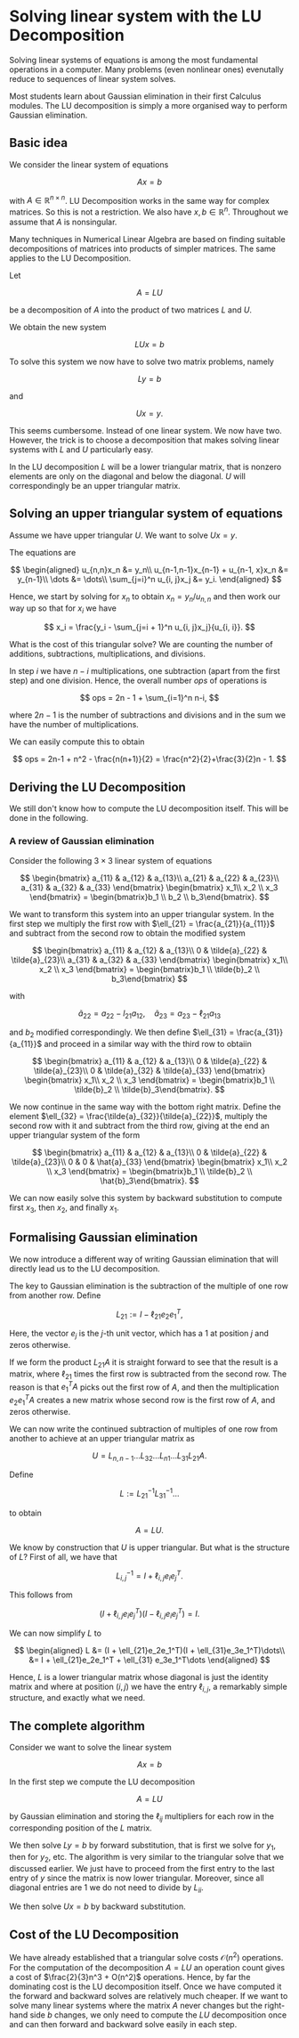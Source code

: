 # Solving linear system with the LU Decomposition

Solving linear systems of equations is among the most fundamental operations in a computer. Many problems (even nonlinear ones) evenutally reduce to sequences of linear system solves.

Most students learn about Gaussian elimination in their first Calculus modules. The LU decomposition is simply a more organised way to perform Gaussian elimination.

## Basic idea

We consider the linear system of equations

$$
Ax = b
$$

with $A\in\mathbb{R}^{n\times n}$. LU Decomposition works in the same way for complex matrices. So this is not a restriction. We also have $x, b\in\mathbb{R}^n$. Throughout we assume that $A$ is nonsingular.

Many techniques in Numerical Linear Algebra are based on finding suitable decompositions of matrices into products of simpler matrices. The same applies to the LU Decomposition.

Let

$$
A = LU
$$

be a decomposition of $A$ into the product of two matrices $L$ and $U$.

We obtain the new system

$$
LUx = b
$$

To solve this system we now have to solve two matrix problems,
namely

$$
Ly = b
$$

and 

$$
Ux = y.
$$

This seems cumbersome. Instead of one linear system. We now have two. However, the trick is to choose a decomposition that makes solving linear systems with $L$ and $U$ particularly easy.

In the LU decomposition $L$ will be a lower triangular matrix, that is nonzero elements are only on the diagonal and below the diagonal. $U$ will correspondingly be an upper triangular matrix.

## Solving an upper triangular system of equations

Assume we have upper triangular $U$. We want to solve $Ux = y$.

The equations are

$$
\begin{aligned}
u_{n,n}x_n &= y_n\\
u_{n-1,n-1}x_{n-1} + u_{n-1, x}x_n &= y_{n-1}\\
\dots &= \dots\\
\sum_{j=i}^n u_{i, j}x_j &= y_i.
\end{aligned}
$$

Hence, we start by solving for $x_n$ to obtain $x_n = y_n / u_{n, n}$ and then work our way up so that for $x_i$ we have

$$
x_i = \frac{y_i - \sum_{j=i + 1}^n u_{i, j}x_j}{u_{i, i}}.
$$

What is the cost of this triangular solve? We are counting the number of additions, subtractions, multiplications, and divisions.

In step $i$ we have $n-i$ multiplications, one subtraction (apart from the first step) and one division. Hence, the overall number $ops$ of operations is

$$
ops = 2n - 1 + \sum_{i=1}^n n-i,
$$

where $2n-1$ is the number of subtractions and divisions and in the sum we have the number of multiplications.

We can easily compute this to obtain

$$
ops = 2n-1 + n^2 - \frac{n(n+1)}{2} = \frac{n^2}{2}+\frac{3}{2}n - 1.
$$

## Deriving the LU Decomposition

We still don't know how to compute the LU decomposition itself. This will be done in the following.

### A review of Gaussian elimination

Consider the following $3\times 3$ linear system of equations

$$
\begin{bmatrix}
a_{11} & a_{12} & a_{13}\\
a_{21} & a_{22} & a_{23}\\
a_{31} & a_{32} & a_{33}
\end{bmatrix}
\begin{bmatrix}
x_1\\ x_2 \\ x_3
\end{bmatrix}
= \begin{bmatrix}b_1 \\ b_2 \\ b_3\end{bmatrix}.
$$

We want to transform this system into an upper triangular system.
In the first step we multiply the first row with $\ell_{21} = \frac{a_{21}}{a_{11}}$ and subtract from the second row to obtain the
modified system

$$
\begin{bmatrix}
a_{11} & a_{12} & a_{13}\\
0 & \tilde{a}_{22} & \tilde{a}_{23}\\
a_{31} & a_{32} & a_{33}
\end{bmatrix}
\begin{bmatrix}
x_1\\ x_2 \\ x_3
\end{bmatrix}
= \begin{bmatrix}b_1 \\ \tilde{b}_2 \\ b_3\end{bmatrix}
$$

with

$$
\tilde{a}_{22} = a_{22} - l_{21}a_{12}, \quad \tilde{a}_{23} = a_{23} - \ell_{21}a_{13}
$$

and $b_2$ modified correspondingly. We then define $\ell_{31} = \frac{a_{31}}{a_{11}}$ and proceed in a similar way with the third row to obtaiin

$$
\begin{bmatrix}
a_{11} & a_{12} & a_{13}\\
0 & \tilde{a}_{22} & \tilde{a}_{23}\\
0 & \tilde{a}_{32} & \tilde{a}_{33}
\end{bmatrix}
\begin{bmatrix}
x_1\\ x_2 \\ x_3
\end{bmatrix}
= \begin{bmatrix}b_1 \\ \tilde{b}_2 \\ \tilde{b}_3\end{bmatrix}.
$$

We now continue in the same way with the bottom right matrix. Define the element $\ell_{32} = \frac{\tilde{a}_{32}}{\tilde{a}_{22}}$, multiply the second row with it and subtract from the third row, giving at the end an upper triangular system of the form

$$
\begin{bmatrix}
a_{11} & a_{12} & a_{13}\\
0 & \tilde{a}_{22} & \tilde{a}_{23}\\
0 & 0 & \hat{a}_{33}
\end{bmatrix}
\begin{bmatrix}
x_1\\ x_2 \\ x_3
\end{bmatrix}
= \begin{bmatrix}b_1 \\ \tilde{b}_2 \\ \hat{b}_3\end{bmatrix}.
$$

We can now easily solve this system by backward substitution to compute first $x_3$, then $x_2$, and finally $x_1$.

## Formalising Gaussian elimination

We now introduce a different way of writing Gaussian elimination
that will directly lead us to the LU decomposition.

The key to Gaussian elimination is the subtraction of the multiple of one row from another row. Define

$$
L_{21} := I - \ell_{21}e_2e_1^T,
$$

Here, the vector $e_j$ is the $j$-th unit vector, which has a $1$ at position $j$ and zeros otherwise.

If we form the product $L_{21}A$ it is straight forward to see that the result is a matrix, where $\ell_{21}$ times the first row is subtracted from the second row. The reason is that $e_1^TA$ picks out the first row of $A$, and then the multiplication $e_2e_1^TA$ creates a new matrix whose second row is the first row of $A$, and zeros otherwise.

We can now write the continued subtraction of multiples of one row from another to achieve at an upper triangular matrix as

$$
U = L_{n, n-1}\dots L_{32}\dots L_{n1}\dots L_{31}L_{21}A.
$$

Define

$$
L := L_{21}^{-1}L_{31}^{-1}\dots
$$

to obtain

$$
A = LU.
$$

We know by construction that $U$ is upper triangular. But what
is the structure of $L$? First of all, we have that

$$
L_{i, j}^{-1} = I + \ell_{i, j}e_ie_j^T.
$$

This follows from 

$$
(I + \ell_{i, j}e_ie_j^T)(I - \ell_{i, j}e_ie_j^T) = I.
$$

We can now simplify $L$ to

$$
\begin{aligned}
L &= (I + \ell_{21}e_2e_1^T)(I + \ell_{31}e_3e_1^T)\dots\\
  &= I + \ell_{21}e_2e_1^T + \ell_{31} e_3e_1^T\dots
\end{aligned}
$$

Hence, $L$ is a lower triangular matrix whose diagonal is just
the identity matrix and where at position $(i, j)$ we have the
entry $\ell_{i, j}$, a remarkably simple structure, and exactly
what we need.

## The complete algorithm

Consider we want to solve the linear system

$$
Ax = b
$$

In the first step we compute the LU decomposition

$$
A = LU
$$

by Gaussian elimination and storing the $\ell_{ij}$ multipliers for each row in the corresponding position of the $L$ matrix.

We then solve $Ly=b$ by forward substitution, that is first we
solve for $y_1$, then for $y_2$, etc. The algorithm is very similar to the triangular solve that we discussed earlier. We
just have to proceed from the first entry to the last entry of
$y$ since the matrix is now lower triangular. Moreover, since all diagonal entries are $1$ we do not need to divide by $L_{ii}$.

We then solve $Ux=b$ by backward substitution.

## Cost of the LU Decomposition

We have already established that a triangular solve
costs $\mathcal{O}(n^2)$ operations. For the computation of the decomposition $A=LU$ an operation count gives a cost of $\frac{2}{3}n^3 + O(n^2)$ operations. Hence, by far the dominating cost
is the LU decomposition itself. Once we have computed it the forward and backward solves are relatively much cheaper. If we want to solve many linear systems where the matrix $A$ never changes but the right-hand side $b$ changes, we only need to
compute the $LU$ decomposition once and can then forward and backward solve easily in each step.



